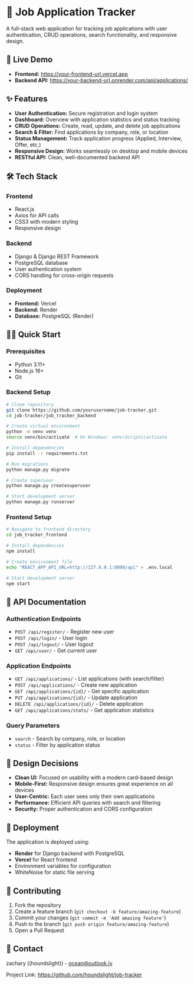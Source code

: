 # 🎯 Job Application Tracker

A full-stack web application for tracking job applications with user authentication, CRUD operations, search functionality, and responsive design.

## 🚀 Live Demo

- **Frontend:** https://your-frontend-url.vercel.app
- **Backend API:** https://your-backend-url.onrender.com/api/applications/

## ✨ Features

- **User Authentication:** Secure registration and login system
- **Dashboard:** Overview with application statistics and status tracking
- **CRUD Operations:** Create, read, update, and delete job applications
- **Search & Filter:** Find applications by company, role, or location
- **Status Management:** Track application progress (Applied, Interview, Offer, etc.)
- **Responsive Design:** Works seamlessly on desktop and mobile devices
- **RESTful API:** Clean, well-documented backend API

## 🛠️ Tech Stack

### Frontend
- React.js
- Axios for API calls
- CSS3 with modern styling
- Responsive design

### Backend
- Django & Django REST Framework
- PostgreSQL database
- User authentication system
- CORS handling for cross-origin requests

### Deployment
- **Frontend:** Vercel
- **Backend:** Render
- **Database:** PostgreSQL (Render)

## 🏃‍♂️ Quick Start

### Prerequisites
- Python 3.11+
- Node.js 16+
- Git

### Backend Setup
```bash
# Clone repository
git clone https://github.com/yourusername/job-tracker.git
cd job-tracker/job_tracker_backend

# Create virtual environment
python -m venv venv
source venv/bin/activate  # On Windows: venv\Scripts\activate

# Install dependencies
pip install -r requirements.txt

# Run migrations
python manage.py migrate

# Create superuser
python manage.py createsuperuser

# Start development server
python manage.py runserver
```

### Frontend Setup
```bash
# Navigate to frontend directory
cd job_tracker_frontend

# Install dependencies
npm install

# Create environment file
echo "REACT_APP_API_URL=http://127.0.0.1:8000/api" > .env.local

# Start development server
npm start
```

## 📄 API Documentation

### Authentication Endpoints
- `POST /api/register/` - Register new user
- `POST /api/login/` - User login
- `POST /api/logout/` - User logout
- `GET /api/user/` - Get current user

### Application Endpoints
- `GET /api/applications/` - List applications (with search/filter)
- `POST /api/applications/` - Create new application
- `GET /api/applications/{id}/` - Get specific application
- `PUT /api/applications/{id}/` - Update application
- `DELETE /api/applications/{id}/` - Delete application
- `GET /api/applications/stats/` - Get application statistics

### Query Parameters
- `search` - Search by company, role, or location
- `status` - Filter by application status

## 🎨 Design Decisions

- **Clean UI:** Focused on usability with a modern card-based design
- **Mobile-First:** Responsive design ensures great experience on all devices
- **User-Centric:** Each user sees only their own applications
- **Performance:** Efficient API queries with search and filtering
- **Security:** Proper authentication and CORS configuration

## 🚀 Deployment

The application is deployed using:
- **Render** for Django backend with PostgreSQL
- **Vercel** for React frontend
- Environment variables for configuration
- WhiteNoise for static file serving

## 🤝 Contributing

1. Fork the repository
2. Create a feature branch (`git checkout -b feature/amazing-feature`)
3. Commit your changes (`git commit -m 'Add amazing feature'`)
4. Push to the branch (`git push origin feature/amazing-feature`)
5. Open a Pull Request

## 📧 Contact

zachary ((houndslight)) - ocean@outlook.lv

Project Link: https://github.com/houndslight/job-tracker

